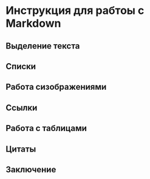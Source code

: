 # Инструкция для рабтоы с Markdown

## Выделение текста

## Списки

## Работа сизображениями

## Ссылки

## Работа с таблицами

## Цитаты

## Заключение 
